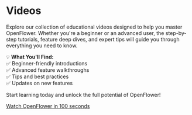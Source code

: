 # Videos

Explore our collection of educational videos designed to help you master OpenFlower. Whether you're a beginner or an advanced user, the step-by-step tutorials, feature deep dives, and expert tips will guide you through everything you need to know.

💡 **What You'll Find:**\
✅ Beginner-friendly introductions\
✅ Advanced feature walkthroughs\
✅ Tips and best practices\
✅ Updates on new features

Start learning today and unlock the full potential of OpenFlower!

[Watch OpenFlower in 100 seconds](openflower-100-seconds.md)
